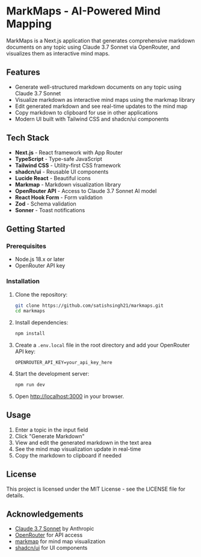 # MarkMaps - AI-Powered Mind Mapping

MarkMaps is a Next.js application that generates comprehensive markdown documents on any topic using Claude 3.7 Sonnet via OpenRouter, and visualizes them as interactive mind maps.

## Features

- Generate well-structured markdown documents on any topic using Claude 3.7 Sonnet
- Visualize markdown as interactive mind maps using the markmap library
- Edit generated markdown and see real-time updates to the mind map
- Copy markdown to clipboard for use in other applications
- Modern UI built with Tailwind CSS and shadcn/ui components

## Tech Stack

- **Next.js** - React framework with App Router
- **TypeScript** - Type-safe JavaScript
- **Tailwind CSS** - Utility-first CSS framework
- **shadcn/ui** - Reusable UI components
- **Lucide React** - Beautiful icons
- **Markmap** - Markdown visualization library
- **OpenRouter API** - Access to Claude 3.7 Sonnet AI model
- **React Hook Form** - Form validation
- **Zod** - Schema validation
- **Sonner** - Toast notifications

## Getting Started

### Prerequisites

- Node.js 18.x or later
- OpenRouter API key

### Installation

1. Clone the repository:
   ```bash
   git clone https://github.com/satishsingh21/markmaps.git
   cd markmaps
   ```

2. Install dependencies:
   ```bash
   npm install
   ```

3. Create a `.env.local` file in the root directory and add your OpenRouter API key:
   ```
   OPENROUTER_API_KEY=your_api_key_here
   ```

4. Start the development server:
   ```bash
   npm run dev
   ```

5. Open [http://localhost:3000](http://localhost:3000) in your browser.

## Usage

1. Enter a topic in the input field
2. Click "Generate Markdown"
3. View and edit the generated markdown in the text area
4. See the mind map visualization update in real-time
5. Copy the markdown to clipboard if needed

## License

This project is licensed under the MIT License - see the LICENSE file for details.

## Acknowledgements

- [Claude 3.7 Sonnet](https://www.anthropic.com/claude) by Anthropic
- [OpenRouter](https://openrouter.ai/) for API access
- [markmap](https://markmap.js.org/) for mind map visualization
- [shadcn/ui](https://ui.shadcn.com/) for UI components
